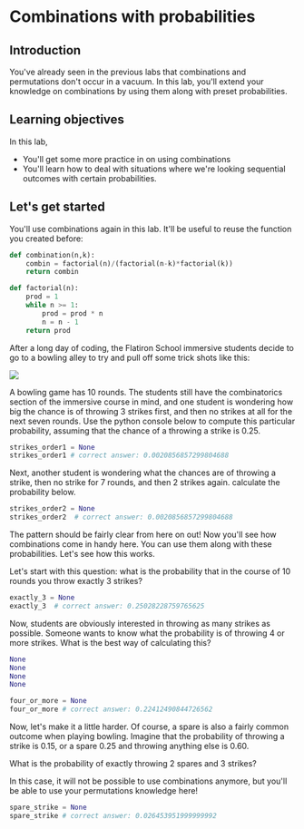 
# Combinations with probabilities

## Introduction

You've already seen in the previous labs that combinations and permutations don't occur in a vacuum. In this lab, you'll extend your knowledge on combinations by using them along with preset probabilities.

## Learning objectives

In this lab,

- You'll get some more practice in on using combinations
- You'll learn how to deal with situations where we're looking sequential outcomes with certain probabilities.

## Let's get started

You'll use combinations again in this lab. It'll be useful to reuse the function you created before:


```python
def combination(n,k):
    combin = factorial(n)/(factorial(n-k)*factorial(k))
    return combin

def factorial(n):
    prod = 1
    while n >= 1:
        prod = prod * n
        n = n - 1
    return prod
```

After a long day of coding, the Flatiron School immersive students decide to go to a bowling alley to try and pull off some trick shots like this:

<img src="bowling.gif">


A bowling game has 10 rounds. The students still have the combinatorics section of the immersive course in mind, and one student is wondering how big the chance is of throwing 3 strikes first, and then no strikes at all for the next seven rounds. Use the python console below to compute this particular probability, assuming that the chance of a throwing a strike is 0.25.


```python
strikes_order1 = None
strikes_order1 # correct answer: 0.0020856857299804688
```

Next, another student is wondering what the chances are of throwing a strike, then no strike for 7 rounds, and then 2 strikes again. calculate the probability below.


```python
strikes_order2 = None
strikes_order2  # correct answer: 0.0020856857299804688
```

The pattern should be fairly clear from here on out! Now you'll see how combinations come in handy here. You can use them along with these probabilities. Let's see how this works.

Let's start with this question: what is the probability that in the course of 10 rounds you throw exactly 3 strikes?


```python
exactly_3 = None
exactly_3  # correct answer: 0.25028228759765625
```

Now, students are obviously interested in throwing as many strikes as possible. Someone wants to know what the probability is of throwing 4 or more strikes. What is the best way of calculating this?


```python
None
None
None
None

four_or_more = None
four_or_more # correct answer: 0.22412490844726562
```

Now, let's make it a little harder. Of course, a spare is also a fairly common outcome when playing bowling. Imagine that the probability of throwing a strike is 0.15, or a spare 0.25 and throwing anything else is 0.60.

What is the probability of exactly throwing 2 spares and 3 strikes?

In this case, it will not be possible to use combinations anymore, but you'll be able to use your permutations knowledge here!


```python
spare_strike = None
spare_strike # correct answer: 0.026453951999999992
```
